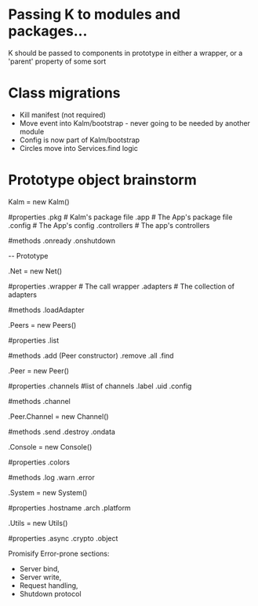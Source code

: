 # Passing K to modules and packages...

K should be passed to components in prototype in
either a wrapper, or a 'parent' property of some sort

# Class migrations

- Kill manifest (not required)
- Move event into Kalm/bootstrap - never going to be needed by another module
- Config is now part of Kalm/bootstrap
- Circles move into Services.find logic

# Prototype object brainstorm

Kalm = new Kalm()

#properties
  .pkg # Kalm's package file
  .app # The App's package file
  .config # The App's config
  .controllers # The app's controllers

#methods
  .onready
  .onshutdown

-- Prototype

.Net = new Net()

#properties
  .wrapper # The call wrapper
  .adapters # The collection of adapters

#methods
  .loadAdapter

.Peers = new Peers()

#properties
  .list

#methods
  .add (Peer constructor)
  .remove
  .all
  .find

.Peer = new Peer()

#properties
  .channels #list of channels
  .label
  .uid
  .config

#methods
  .channel

.Peer.Channel = new Channel()

#methods
  .send
  .destroy
  .ondata

.Console = new Console()

#properties
  .colors

#methods
  .log
  .warn
  .error

.System = new System()

#properties
  .hostname
  .arch
  .platform

.Utils = new Utils()

#properties
  .async
  .crypto
  .object

Promisify Error-prone sections:

- Server bind,
- Server write,
- Request handling,
- Shutdown protocol